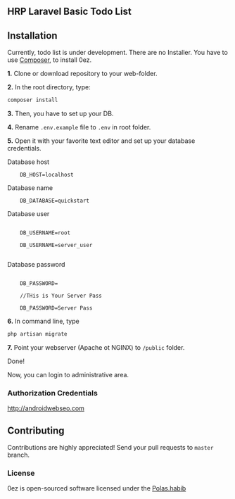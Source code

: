 ## HRP Laravel Basic Todo List 

## Installation

Currently, todo list is under development. There are no Installer. You have to use [Composer](https://getcomposer.org/), to install 0ez.

**1.** Clone or download repository to your web-folder.

**2.** In the root directory, type:

``` bash
composer install
```

**3.** Then, you have to set up your DB.

**4.** Rename `.env.example` file to `.env` in root folder.

**5.** Open it with your favorite text editor and set up your database credentials.


Database host

```
    DB_HOST=localhost
```

Database name

```
    DB_DATABASE=quickstart
```

Database user

```//This is Localhost

    DB_USERNAME=root
    
    DB_USERNAME=server_user
    
```

Database password

```//THis is Local Host
    
    DB_PASSWORD=
    
    //THis is Your Server Pass
    
    DB_PASSWORD=Server Pass
```

**6.** In command line, type 

``` bash
php artisan migrate
```


**7.** Point your webserver (Apache ot NGINX) to `/public` folder.


Done!

Now, you can login to administrative area. 

### Authorization Credentials

http://androidwebseo.com



## Contributing

Contributions are highly appreciated! Send your pull requests to `master` branch.


### License

0ez is open-sourced software licensed under the [Polas.habib](https://github.com/polashrp)

